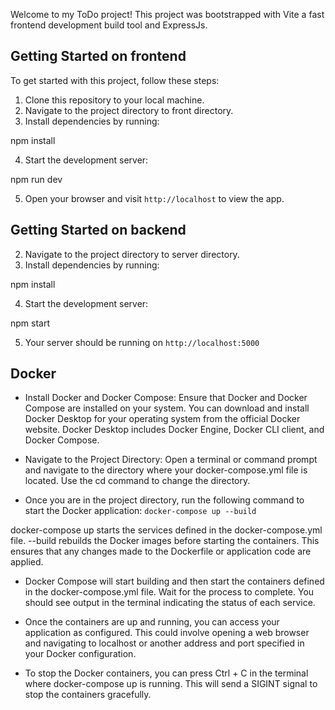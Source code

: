
Welcome to my ToDo project! This project was bootstrapped with Vite a fast frontend development build tool and ExpressJs.

## Getting Started on frontend

To get started with this project, follow these steps:

1. Clone this repository to your local machine.
2. Navigate to the project directory to front directory.
3. Install dependencies by running:

npm install

4. Start the development server:

npm run dev

5. Open your browser and visit `http://localhost` to view the app.

## Getting Started on backend

2. Navigate to the project directory to server directory.
3. Install dependencies by running:

npm install

4. Start the development server:

npm start 

5. Your server should be running on `http://localhost:5000`


## Docker

- Install Docker and Docker Compose:
  Ensure that Docker and Docker Compose are installed on your system. You can download and install Docker Desktop for your operating system from the official Docker website. Docker Desktop includes Docker Engine, Docker CLI client, and Docker Compose.

- Navigate to the Project Directory:
  Open a terminal or command prompt and navigate to the directory where your docker-compose.yml file is located. Use the cd command to change the directory.

- Once you are in the project directory, run the following command to start the Docker application:
  `docker-compose up --build`

docker-compose up starts the services defined in the docker-compose.yml file.
--build rebuilds the Docker images before starting the containers. This ensures that any changes made to the Dockerfile or application code are applied.

- Docker Compose will start building and then start the containers defined in the docker-compose.yml file. Wait for the process to complete. You should see output in the terminal indicating the status of each service.

- Once the containers are up and running, you can access your application as configured. This could involve opening a web browser and navigating to localhost or another address and port specified in your Docker configuration.

- To stop the Docker containers, you can press Ctrl + C in the terminal where docker-compose up is running. This will send a SIGINT signal to stop the containers gracefully.
